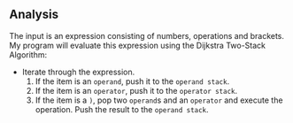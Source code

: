 **Analysis**
---
The input is an expression consisting of numbers, operations and brackets. My program will evaluate this expression using the Dijkstra Two-Stack Algorithm:  
* Iterate through the expression.
  1. If the item is an `operand`, push it to the `operand stack`.
  2. If the item is an `operator`, push it to the `operator stack`.
  3. If the item is a `)`, pop two `operand`s and an `operator` and execute the operation. Push the result to the `operand stack`.
